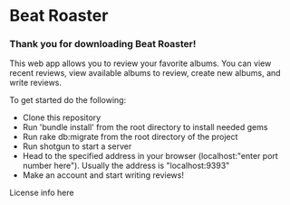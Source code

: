 # Beat Roaster

### Thank you for downloading Beat Roaster!

This web app allows you to review your favorite albums. You can view recent reviews, view available albums to review, create new albums, and write reviews.

To get started do the following:

- Clone this repository
- Run 'bundle install' from the root directory to install needed gems
- Run rake db:migrate from the root directory of the project
- Run shotgun to start a server
- Head to the specified address in your browser (localhost:"enter port number here"). Usually the address is "localhost:9393"
- Make an account and start writing reviews!

License info here
